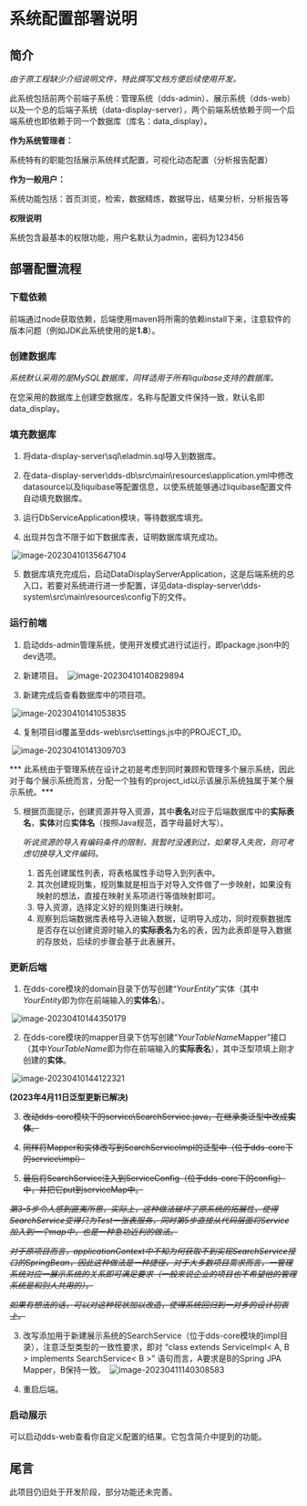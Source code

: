 # 系统配置部署说明

## 简介

*由于原工程缺少介绍说明文件，特此撰写文档方便后续使用开发。*

此系统包括前两个前端子系统：管理系统（dds-admin）、展示系统（dds-web）以及一个总的后端子系统（data-display-server），两个前端系统依赖于同一个后端系统也即依赖于同一个数据库（库名：data_display）。

**作为系统管理者：**

系统特有的职能包括展示系统样式配置，可视化动态配置（分析报告配置）

**作为一般用户：**

系统功能包括：首页浏览，检索，数据精炼，数据导出，结果分析，分析报告等

**权限说明**

系统包含最基本的权限功能，用户名默认为admin，密码为123456

## 部署配置流程

### 下载依赖

前端通过node获取依赖，后端使用maven将所需的依赖install下来，注意软件的版本问题（例如JDK此系统使用的是**1.8**）。

### 创建数据库

*系统默认采用的是MySQL数据库，同样适用于所有liquibase支持的数据库。*

在您采用的数据库上创建空数据库，名称与配置文件保持一致，默认名即data_display。

### 填充数据库
1. 将data-display-server\sql\eladmin.sql导入到数据库。
2. 在data-display-server\dds-db\src\main\resources\application.yml中修改datasource以及liquibase等配置信息，以使系统能够通过liquibase配置文件自动填充数据库。

3. 运行DbServiceApplication模块，等待数据库填充。
4. 出现并包含不限于如下数据库表，证明数据库填充成功。

​		![image-20230410135647104](https://github.com/SatoriDSufJan/data-display-server/blob/main/static/image-20230410135647104.png)



5. 数据库填充完成后，启动DataDisplayServerApplication，这是后端系统的总入口，若要对系统进行进一步配置，详见data-display-server\dds-system\src\main\resources\config下的文件。

### 运行前端

1. 启动dds-admin管理系统，使用开发模式进行试运行，即package.json中的dev选项。
2. 新建项目。
​		![image-20230410140829894](https://github.com/SatoriDSufJan/data-display-server/blob/main/static/image-20230410140829894.png)

3. 新建完成后查看数据库中的项目项。

​		![image-20230410141053835](https://github.com/SatoriDSufJan/data-display-server/blob/main/static/image-20230410141053835.png)

4. 复制项目id覆盖至dds-web\src\settings.js中的PROJECT_ID。

​		![image-20230410141309703](https://github.com/SatoriDSufJan/data-display-server/blob/main/static/image-20230410141309703.png)

***	此系统由于管理系统在设计之初是考虑到同时兼顾和管理多个展示系统，因此对于每个展示系统而言，分配一个独有的project_id以示该展示系统独属于某个展示系统。***

5. 根据页面提示，创建资源并导入资源，其中**表名**对应于后端数据库中的**实际表名**，**实体**对应**实体名**（按照Java规范，首字母最好大写）。

   *听说资源的导入有编码条件的限制，我暂时没遇到过，如果导入失败，则可考虑切换导入文件编码。*

   1. 首先创建属性列表，将表格属性手动导入到列表中。
   2. 其次创建规则集，规则集就是相当于对导入文件做了一步映射，如果没有映射的想法，直接在映射关系项进行等值映射即可。
   3. 导入资源，选择定义好的规则集进行映射。
   4. 观察到后端数据库表格导入进输入数据，证明导入成功，同时观察数据库是否存在以创建资源时输入的**实际表名**为名的表，因为此表即是导入数据的存放处，后续的步骤会基于此表展开。

### 更新后端

1. 在dds-core模块的domain目录下仿写创建“*YourEntity*”实体（其中*YourEntity*即为你在前端输入的**实体名**）。

​		![image-20230410144350179](https://github.com/SatoriDSufJan/data-display-server/blob/main/static/image-20230410144350179.png)

2. 在dds-core模块的mapper目录下仿写创建“*YourTableName*Mapper”接口（其中*YourTableName*即为你在前端输入的**实际表名**），其中泛型项填上刚才创建的**实体**。

​		![image-20230410144122321](https://github.com/SatoriDSufJan/data-display-server/blob/main/static/image-20230410144122321.png)


**(2023年4月11日泛型更新已解决)**

3. ~~改动dds-core模块下的service\SearchService.java，在继承类泛型中改成**实体**。~~

4. ~~同样将Mapper和实体改写到SearchServiceImpl的泛型中（位于dds-core下的service\impl）~~			

5. ~~最后将SearchService注入到ServiceConfig（位于dds-core下的config）中，并把它put到serviceMap中。~~

​	~~*第3-5步令人感到匪夷所思，实际上，这种做法破坏了原系统的拓展性，使得SearchService变得只为Test一张表服务，同时第5步直接从代码层面将Service加入到一个map中，也是一种急功近利的做法。*~~

​	~~*对于原项目而言，applicationContext中不知为何获取不到实现SearchService接口的SpringBean，因此这种做法是一种捷径，对于大多数项目需求而言，一管理系统对应一展示系统的关系即可满足要求（一般来说企业的项目也不希望他的管理系统是和别人共用的）。*~~

​	~~*如果有想法的话，可以对这种现状加以改造，使得系统回归到一对多的设计初衷上。*~~

3. 改写添加用于新建展示系统的SearchService（位于dds-core模块的impl目录），注意泛型类型的一致性要求，即对 “class extends ServiceImpl< A, B > implements SearchService< B >” 语句而言，A要求是B的Spring JPA Mapper，B保持一致。
​		![image-20230411140308583](https://github.com/SatoriDSufJan/data-display-server/blob/main/static/image-20230411140308583.png)

4. 重启后端。
	
### 启动展示

可以启动dds-web查看你自定义配置的结果。它包含简介中提到的功能。

## 尾言

此项目仍旧处于开发阶段，部分功能还未完善。
